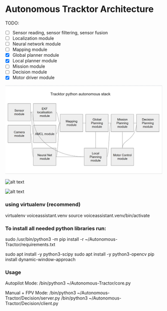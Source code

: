 # Autonomous Tracktor Architecture

TODO:
- [ ] Sensor reading, sensor filtering, sensor fusion
- [ ] Localization module
- [ ] Neural network module
- [ ] Mapping module
- [x] Global planner module
- [x] Local planner module
- [ ] Mission module
- [ ] Decision module
- [x] Motor driver module

![alt text](./doc/Architecture.jpg)

![alt text](./doc/driving.gif)

![alt text](./doc/farming.gif)

### using virtualenv (recommend)

virtualenv voiceassistant.venv
source voiceassistant.venv/bin/activate



### To install all needed python libraries run:

sudo /usr/bin/python3 -m pip install -r ~/Autonomous-Tractor/requirements.txt

sudo apt install -y python3-scipy
sudo apt install -y python3-opencv
pip install dynamic-window-approach

### Usage

Autopilot Mode:
/bin/python3 ~/Autonomous-Tractor/core.py


Manual + FPV Mode:
/bin/python3 ~/Autonomous-Tractor/Decision/server.py
/bin/python3 ~/Autonomous-Tractor/Decision/client.py